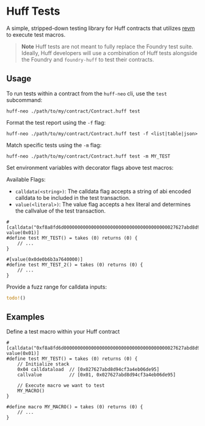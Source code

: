 # Huff Tests

A simple, stripped-down testing library for Huff contracts that utilizes [revm](https://github.com/bluealloy/revm) to execute test macros.

> **Note**
> Huff tests are not meant to fully replace the Foundry test suite. Ideally, Huff developers will use a combination of
> Huff tests alongside the Foundry and `foundry-huff` to test their contracts.

## Usage
To run tests within a contract from the `huff-neo` cli, use the `test` subcommand:
```
huff-neo ./path/to/my/contract/Contract.huff test
```

Format the test report using the `-f` flag:
```
huff-neo ./path/to/my/contract/Contract.huff test -f <list|table|json>
```

Match specific tests using the `-m` flag:
```
huff-neo ./path/to/my/contract/Contract.huff test -m MY_TEST
```

Set environment variables with decorator flags above test macros:

Available Flags:
* `calldata(<string>)`: The calldata flag accepts a string of abi encoded calldata to be included in the test transaction.
* `value(<literal>)`: The value flag accepts a hex literal and determines the callvalue of the test transaction.

```
#[calldata("0xf8a8fd6d00000000000000000000000000000000000000027627abd8d94cf3a4eb06de95"), value(0x01)]
#define test MY_TEST() = takes (0) returns (0) {
    // ...
}

#[value(0x0de0b6b3a7640000)]
#define test MY_TEST_2() = takes (0) returns (0) {
    // ...
}
```

Provide a fuzz range for calldata inputs:
```rust
todo!()
```

## Examples

Define a test macro within your Huff contract
```huff
#[calldata("0xf8a8fd6d00000000000000000000000000000000000000027627abd8d94cf3a4eb06de95"), value(0x01)]
#define test MY_TEST() = takes (0) returns (0) {
    // Initialize stack
    0x04 calldataload  // [0x027627abd8d94cf3a4eb06de95]
    callvalue          // [0x01, 0x027627abd8d94cf3a4eb06de95]

    // Execute macro we want to test
    MY_MACRO()
}

#define macro MY_MACRO() = takes (0) returns (0) {
    // ...
}
```